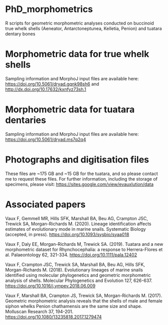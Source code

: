 # PhD_morphometrics
R scripts for geometric morphometric analyses conducted on buccinoid true whelk shells (Aeneator, Antarctoneptunea, Kelletia, Penion) and tuatara dentary bones

# Morphometric data for true whelk shells
Sampling information and MorphoJ input files are available here: https://doi.org/10.5061/dryad.gqnk98sh6 and http://dx.doi.org/10.17632/kxnfyz73sh.1

# Morphometric data for tuatara dentaries
Sampling information and MorphoJ input files are available here: https://doi.org/10.5061/dryad.ms7q2q4

# Photographs and digitisation files
These files are ~175 GB and ~15 GB for the tuatara, and so please contact me to request these files. For further information, including the storage of specimens, please visit: https://sites.google.com/view/evauxlution/data

# Associated papers
Vaux F, Gemmell MR, Hills SFK, Marshall BA, Beu AG, Crampton JSC, Trewick SA, Morgan-Richards M. (2020). Lineage identification affects estimates of evolutionary mode in marine snails. Systematic Biology (accepted, in press).
https://doi.org/10.1093/sysbio/syaa018

Vaux F, Daly EE, Morgan-Richards M, Trewick SA. (2019). Tuatara and a new morphometric dataset for Rhynchocephalia: a response to Herrera-Flores et al. Palaeontology 62, 321-334.
https://doi.org/10.1111/pala.12402

Vaux F, Crampton JSC, Trewick SA, Marshall BA, Beu AG, Hills SFK, Morgan-Richards M. (2018). Evolutionary lineages of marine snails identified using molecular phylogenetics and geometric morphometric analysis of shells. Molecular Phylogenetics and Evolution 127, 626-637.
https://doi.org/10.1016/j.ympev.2018.06.009 

Vaux F, Marshall BA, Crampton JS, Trewick SA, Morgan-Richards M. (2017). Geometric morphometric analysis reveals that the shells of male and female siphon whelks Penion chathamensis are the same size and shape. Molluscan Research 37, 194-201.
https://doi.org/10.1080/13235818.2017.1279474
